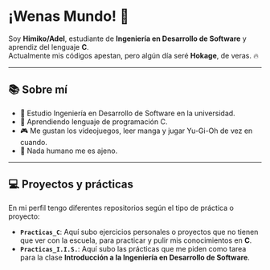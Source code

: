 # ¡Wenas Mundo! 👋

Soy **Himiko/Adel**, estudiante de **Ingeniería en Desarrollo de Software** y aprendiz del lenguaje **C**.  
Actualmente mis códigos apestan, pero algún día seré **Hokage**, de veras. 🔥

---

## 📚 Sobre mí

- 🔭 Estudio Ingeniería en Desarrollo de Software en la universidad.  
- 🌱 Aprendiendo lenguaje de programación C.  
- 🎮 Me gustan los videojuegos, leer manga y jugar Yu-Gi-Oh de vez en cuando.  
- 🧡 Nada humano me es ajeno. 

---

## 💻 Proyectos y prácticas

En mi perfil tengo diferentes repositorios según el tipo de práctica o proyecto:

- **`Practicas_C`**: Aquí subo ejercicios personales o proyectos que no tienen que ver con la escuela, para practicar y pulir mis conocimientos en **C**.  
- **`Practicas_I.I.S.`**: Aquí subo las prácticas que me piden como tarea para la clase **Introducción a la Ingeniería en Desarrollo de Software**.
